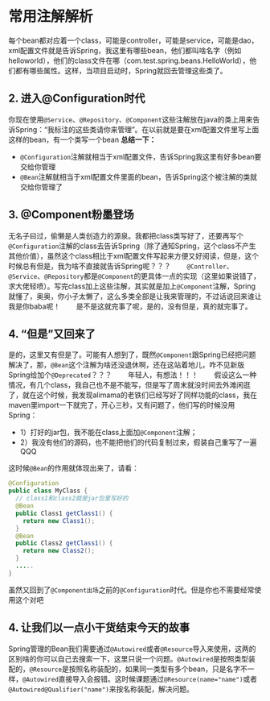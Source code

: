 # 常用注解解析

每个bean都对应着一个class，可能是controller，可能是service，可能是dao，xml配置文件就是告诉Spring，我这里有哪些bean，他们都叫啥名字（例如helloworld），他们的class文件在哪（com.test.spring.beans.HelloWorld），他们都有哪些属性。这样，当项目启动时，Spring就回去管理这些类了。

## 2. 进入@Configuration时代

你现在使用`@Service`、`@Repository`、`@Component`这些注解放在java的类上用来告诉Spring：“我标注的这些类请你来管理”。在以前就是要在xml配置文件里写上面这样的bean，有一个类写一个bean
**总结一下：**

- `@Configuration`注解就相当于xml配置文件，告诉Spring我这里有好多bean要交给你管理
- `@Bean`注解就相当于xml配置文件里面的bean，告诉Spring这个被注解的类就交给你管理了

## 3. @Component粉墨登场

无名子曰过，偷懒是人类创造力的源泉。我都把class类写好了，还要再写个`@Configuration`注解的class去告诉Spring（除了通知Spring，这个class不产生其他价值），虽然这个class相比于xml配置文件写起来方便又好阅读，但是，这个时候总有但是，我为啥不直接就告诉Spring呢？？？
  `@Controller`、`@Service`、`@Repository`都是`@Component`的更具体一点的实现（这里如果说错了，求大佬轻喷）。写完class加上这些注解，其实就是加上`@Component`注解，Spring就懂了，奥奥，你小子太懒了，这么多类全部是让我来管理的，不过话说回来谁让我是你baba呢！
  是不是这就完事了呢，是的，没有但是，真的就完事了。

## 4. “但是”又回来了

是的，这里又有但是了。可能有人想到了，既然`@Component`跟Spring已经把问题解决了，那，`@Bean`这个注解为啥还没退休啊，还在这站着地儿，咋不见新版Spring给加个`@Deprecated`？？？
  年轻人，有想法！！！
  假设这么一种情况，有几个class，我自己也不是不能写，但是写了周末就没时间去外滩闲逛了，就在这个时候，我发现alimama的老铁们已经写好了同样功能的class，我在maven里import一下就完了，开心三秒，又有问题了，他们写的时候没用Spring：

- 1）打好的jar包，我不能在class上面加`@Component`注解；
- 2）我没有他们的源码，也不能把他们的代码复制过来，假装自己重写了一遍QQQ

这时候`@Bean`的作用就体现出来了，请看：

```java
@Configuration
public class MyClass {
  // class1和class2就是jar包里写好的
  @Bean
  public Class1 getClass1() {
    return new Class1();
  }
  @Bean
  public Class2 getClass1() {
    return new Class2();
  }
  .....
}
```

虽然又回到了`@Component出场`之前的`@Configuration`时代。但是你也不需要经常使用这个对吧

## 4. 让我们以一点小干货结束今天的故事

Spring管理的Bean我们需要通过`@Autowired`或者`@Resource`导入来使用，这两的区别啥的你可以自己去搜索一下，这里只说一个问题。`@Autowired`是按照类型装配的，`@Resource`是按照名称装配的，如果同一类型有多个bean，只是名字不一样，`@Autowired`直接导入会报错。这时候课题通过`@Resource(name="name")`或者`@Autowired@Qualifier("name")`来按名称装配，解决问题。
